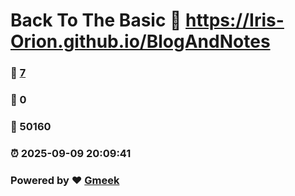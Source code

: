 # Back To The Basic :link: https://Iris-Orion.github.io/BlogAndNotes 
### :page_facing_up: [7](https://Iris-Orion.github.io/BlogAndNotes/tag.html) 
### :speech_balloon: 0 
### :hibiscus: 50160 
### :alarm_clock: 2025-09-09 20:09:41 
### Powered by :heart: [Gmeek](https://github.com/Meekdai/Gmeek)
